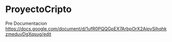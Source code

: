 # ProyectoCripto
Pre Documentacion
https://docs.google.com/document/d/1ufR0PQQGpEX7ArbpOrX2AipySihqhkzmeduvDgXqsug/edit
